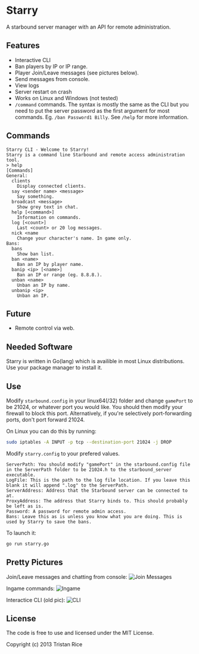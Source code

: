 Starry
======

A starbound server manager with an API for remote administration.

Features
-----
* Interactive CLI
* Ban players by IP or IP range.
* Player Join/Leave messages (see pictures below).
* Send messages from console.
* View logs
* Server restart on crash
* Works on Linux and Windows (not tested)
* `/command` commands. The syntax is mostly the same as the CLI but you need to put the server password as the first argument for most commands. Eg. `/ban Password1 Billy`. See `/help` for more information.

Commands
-----
```
Starry CLI - Welcome to Starry!
Starry is a command line Starbound and remote access administration tool.
> help
[Commands]
General:
  clients 
    Display connected clients.
  say <sender name> <message>
    Say something.
  broadcast <message>
    Show grey text in chat.
  help [<command>]
    Information on commands.
  log [<count>]
    Last <count> or 20 log messages.
  nick <name
    Change your character's name. In game only.
Bans:
  bans 
    Show ban list.
  ban <name>
    Ban an IP by player name.
  banip <ip> [<name>]
    Ban an IP or range (eg. 8.8.8.).
  unban <name>
    Unban an IP by name.
  unbanip <ip>
    Unban an IP.
```

Future
-----
* Remote control via web.

Needed Software
-----
Starry is written in Go(lang) which is availible in most Linux distributions. Use your package manager to install it.

Use
------

Modify `starbound.config` in your linux64(/32) folder and change `gamePort` to be 21024, or whatever port you would like. You should then modify your firewall to block this port. Alternatively, if you're selectively port-forwarding ports, don't port forward 21024. 

On Linux you can do this by running:
```bash
sudo iptables -A INPUT -p tcp --destination-port 21024 -j DROP
```

Modify `starry.config` to your prefered values.
```
ServerPath: You should modify "gamePort" in the starbound.config file in the ServerPath folder to be 21024.h to the starbound_server executable.
LogFile: This is the path to the log file location. If you leave this blank it will append ".log" to the ServerPath.
ServerAddress: Address that the Starbound server can be connected to at. 
ProxyAddress: The address that Starry binds to. This should probably be left as is.
Password: A password for remote admin access.
Bans: Leave this as is unless you know what you are doing. This is used by Starry to save the bans.
```

To launch it:
```bash
go run starry.go
```

Pretty Pictures
------
Join/Leave messages and chatting from console:
![Join Messages](http://i.imgur.com/2TFCuEv.png)

Ingame commands:
![Ingame](http://i.imgur.com/OJ9fEye.png)

Interactice CLI (old pic):
![CLI](http://i.imgur.com/ZKP9OHM.png)

License
-----
The code is free to use and licensed under the MIT License.

Copyright (c) 2013 Tristan Rice

